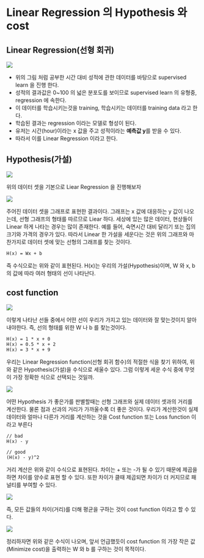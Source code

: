 # Linear Regression 의 Hypothesis 와 cost

## Linear Regression(선형 회귀)

<img src="https://user-images.githubusercontent.com/20614643/44731554-619f5280-ab1e-11e8-912d-72d35042eeb4.png" />

- 위의 그림 처럼 공부한 시간 대비 성적에 관한 데이터를 바탕으로 supervised learn 을 진행 한다.
- 성적의 결과값은 0~100 의 넓은 분포도를 보이므로 supervised learn 의 유형중, regression 에 속한다.
- 이 데이터를 학습시키는것을 training, 학습시키는 데이터를 training data 라고 한다.
- 학습된 결과는 regression 이라는 모델로 형성이 된다.
- 유저는 시간(hour)이라는 x 값을 주고 성적이라는 **예측값 y**를 받을 수 있다.
- 따라서 이를 Linear Regression 이라고 한다.

## Hypothesis(가설)

<img src="https://user-images.githubusercontent.com/20614643/44731838-0457d100-ab1f-11e8-8e84-81eececbd0cf.png" />

위의 데이터 셋을 기본으로 Liear Regression 을 진행해보자

<img src="https://user-images.githubusercontent.com/20614643/44731887-1fc2dc00-ab1f-11e8-9bfd-618b2fa7551d.png" />

주어진 데이터 셋을 그래프로 표현한 결과이다. 그래프는 x 값에 대응하는 y 값이 나오는데, 선형 그래프의 형태를 따르므로 Liear 하다.
세상에 있는 많은 데이터, 현상들이 Linear 하게 나타는 경우는 많이 존재한다. 예를 들어, 숙면시간 대비 달리기 또는 집의 크기와 가격의 경우가 있다. 따라서 Linear 한 가설을 세운다는 것은 위의 그래프와 마찬가지로 데이터 셋에 맞는 선형의 그래프를 찾는 것이다.

```
H(x) = Wx + b
```

즉 수식으로는 위와 같이 표현된다. H(x)는 우리의 가설(Hypothesis)이며, W 와 x, b 의 값에 따라 여러 형태의 선이 나타난다.

## cost function

<img src="https://user-images.githubusercontent.com/20614643/44733649-fad06800-ab22-11e8-8e03-7e82f49bb2a3.png" />

이렇게 나타난 선들 중에서 어떤 선이 우리가 가지고 있는 데이터와 잘 맞는것이지 알아내야한다. 즉, 선의 형태를 위한 W 나 b 를 찾는것이다.

```
H(x) = 1 * x + 0
H(x) = 0.5 * x + 2
H(x) = 3 * x + 9
```

우리는 Linear Regression function(선형 회귀 함수)의 적절한 식을 찾기 위하여, 위와 같은 Hypothesis(가설)을 수식으로 세울수 있다. 그럼 이렇게 세운 수식 중에 무엇이 가장 정확한 식으로 선택되는 것일까.

<img src="https://user-images.githubusercontent.com/20614643/44732917-5994e200-ab21-11e8-956d-4de749a2d3ed.png" />

어떤 Hypothesis 가 좋은가를 판별할때는 선형 그래프와 실제 데이터 셋과의 거리를 계산한다. 물론 점과 선과의 거리가 가까울수록 더 좋은 것이다. 우리가 계산한것이 실제 데이터와 얼마나 다른가 거리를 계산하는 것을 Cost function 또는 Loss function 이라고 부른다

```
// bad
H(x) - y

// good
(H(x) - y)^2
```

거리 계산은 위와 같이 수식으로 표현된다. 차이는 + 또는 -가 될 수 있기 때문에 제곱을 하면 차이를 양수로 표현 할 수 있다. 또한 차이가 클때 제곱되면 차이가 더 커지므로 패널티를 부여할 수 있다.

<img src="https://user-images.githubusercontent.com/20614643/44733174-f6f01600-ab21-11e8-8ac6-a62d952b2e04.png" />

즉, 모든 값들의 차이(거리)를 더해 평균을 구하는 것이 cost function 이라고 할 수 있다.

<img src="https://user-images.githubusercontent.com/20614643/44733357-6403ab80-ab22-11e8-8363-8118a52fe53a.png" />

정리하자면 위와 같은 수식이 나오며, 앞서 언급했듯이 cost function 의 가장 작은 값(Minimize cost)을 출력하는 W 와 b 를 구하는 것이 목적이다.
